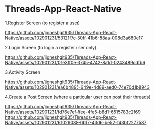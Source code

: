 # Threads-App-React-Native

1.Register Screen (to register a user)

https://github.com/jigneshgit935/Threads-App-React-Native/assets/102901231/53121f7c-80ff-41b6-88aa-008d3a680e17

2.Login Screen (to login a register user only)

https://github.com/jigneshgit935/Threads-App-React-Native/assets/102901231/01e3ff0e-3745-4742-8a1d-0243489cdfb6

3.Activity Screen 

https://github.com/jigneshgit935/Threads-App-React-Native/assets/102901231/ea6b4895-649e-4d89-aed0-74e70d1b8943

4.Create a Post Screen (where a particular user can post their threads)

https://github.com/jigneshgit935/Threads-App-React-Native/assets/102901231/fd76e7ef-ffee-4fe5-b8d1-6515783c2f69  https://github.com/jigneshgit935/Threads-App-React-Native/assets/102901231/61029088-0b17-43d6-be52-f43bf2277587


















